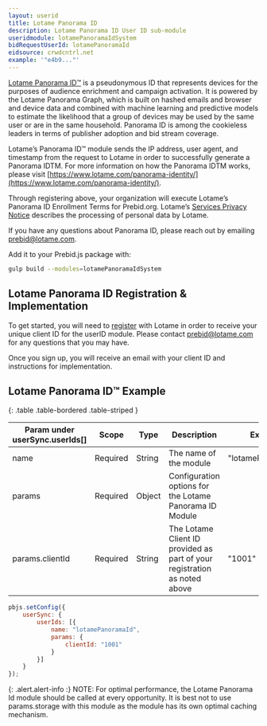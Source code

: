 ```yaml
---
layout: userid
title: Lotame Panorama ID
description: Lotame Panorama ID User ID sub-module
useridmodule: lotamePanoramaIdSystem
bidRequestUserId: lotamePanoramaId
eidsource: crwdcntrl.net
example: '"e4b9..."'
---
```



[Lotame Panorama ID™](https://www.lotame.com/panorama-id/) is a pseudonymous ID that represents devices for the purposes of audience enrichment and campaign activation. It is powered by the Lotame Panorama Graph, which is built on hashed emails and browser and device data and combined with machine learning and predictive models to estimate the likelihood that a group of devices may be used by the same user or are in the same household. Panorama ID is among the cookieless leaders in terms of publisher adoption and bid stream coverage.

Lotame’s Panorama ID™ module sends the IP address, user agent, and timestamp from the request to Lotame in order to successfully generate a Panorama IDTM. For more information on how the Panorama IDTM works, please visit [https://www.lotame.com/panorama-identity/](https://www.lotame.com/panorama-identity/).

Through registering above, your organization will execute Lotame’s Panorama ID Enrollment Terms for Prebid.org. Lotame’s [Services Privacy Notice](https://www.lotame.com/privacy/privacy-notices/services/) describes the processing of personal data by Lotame.

If you have any questions about Panorama ID, please reach out by emailing [prebid@lotame.com](mailto:prebid@lotame.com).

Add it to your Prebid.js package with:

```bash
gulp build --modules=lotamePanoramaIdSystem
```

## Lotame Panorama ID Registration & Implementation

To get started, you will need to [register](https://www.cognitoforms.com/LotameSolutionsInc/PanoramaIDOfferingEnrollment) with Lotame in order to receive your unique client ID for the userID module. Please contact [prebid@lotame.com](mailto:prebid@lotame.com) for any questions that you may have.

Once you sign up, you will receive an email with your client ID and instructions for implementation.

## Lotame Panorama ID™ Example

{: .table .table-bordered .table-striped }

| Param under userSync.userIds[] | Scope | Type | Description | Example |
| --- | --- | --- | --- | --- |
| name | Required | String | The name of the module | "lotamePanoramaId" |
| params | Required | Object | Configuration options for the Lotame Panorama ID Module | |
 | params.clientId | Required | String | The Lotame Client ID provided as part of your registration as noted above | "1001" |

```javascript
pbjs.setConfig({
    userSync: {
        userIds: [{
            name: "lotamePanoramaId",
            params: {
                clientId: "1001"
            }
        }]
    }
});
```

{: .alert.alert-info :}
NOTE: For optimal performance, the Lotame Panorama Id module should be called at every opportunity. It is best not to use params.storage with this module as the module has its own optimal caching mechanism.
